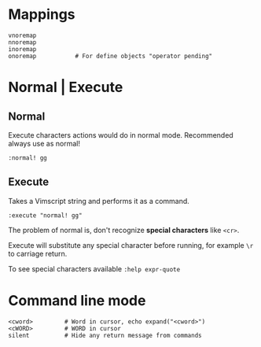 Mappings
===============================================================================

```
vnoremap
nnoremap
inoremap
onoremap           # For define objects "operator pending"
```


Normal | Execute
===============================================================================

## Normal

Execute characters actions would do in normal mode. Recommended always use
as normal!

```
:normal! gg
```

## Execute

Takes a Vimscript string and performs it as a command.

```
:execute "normal! gg"
```

The problem of normal is, don't recognize **special characters** like `<cr>`.

Execute will substitute any special character before running, for example
`\r` to carriage return.

To see special characters available `:help expr-quote`


Command line mode
===============================================================================

```
<cword>         # Word in cursor, echo expand("<cword>")
<cWORD>         # WORD in cursor
silent          # Hide any return message from commands
```
